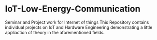 # IoT-Low-Energy-Communication
Seminar and Project work for Internet of things 
This Repository contains individual projects on IoT and Hardware Engineering demonstrating a little appliaction of theory in the aforementioned fields.
